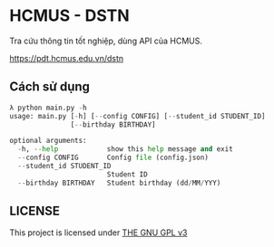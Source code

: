 # HCMUS - DSTN

Tra cứu thông tin tốt nghiệp, dùng API của HCMUS.

https://pdt.hcmus.edu.vn/dstn

## Cách sử dụng

```python
λ python main.py -h
usage: main.py [-h] [--config CONFIG] [--student_id STUDENT_ID]
               [--birthday BIRTHDAY]

optional arguments:
  -h, --help            show this help message and exit
  --config CONFIG       Config file (config.json)
  --student_id STUDENT_ID
                        Student ID
  --birthday BIRTHDAY   Student birthday (dd/MM/YYY) 
```

## LICENSE

This project is licensed under [THE GNU GPL v3](LICENSE)